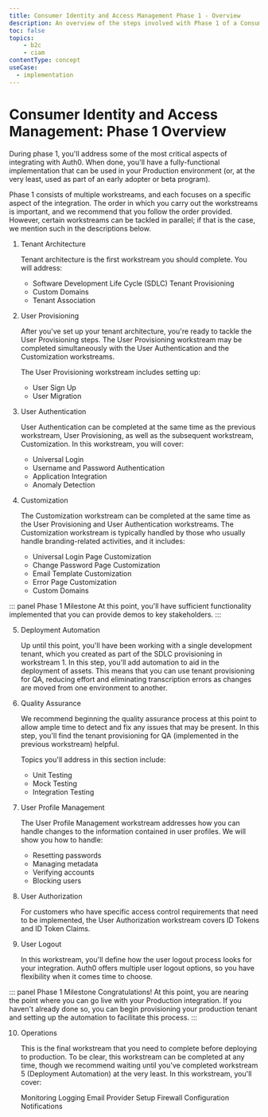 ```yaml
---
title: Consumer Identity and Access Management Phase 1 - Overview
description: An overview of the steps involved with Phase 1 of a Consumer Identity and Access Management implementation
toc: false
topics:
    - b2c
    - ciam
contentType: concept
useCase:
  - implementation
---
```

# Consumer Identity and Access Management: Phase 1 Overview

During phase 1, you'll address some of the most critical aspects of integrating with Auth0. When done, you'll have a fully-functional implementation that can be used in your Production environment (or, at the very least, used as part of an early adopter or beta program).

Phase 1 consists of multiple workstreams, and each focuses on a specific aspect of the integration. The order in which you carry out the workstreams is important, and we recommend that you follow the order provided. However, certain workstreams can be tackled in parallel; if that is the case, we mention such in the descriptions below.

1. Tenant Architecture

    Tenant architecture is the first workstream you should complete. You will address:

    * Software Development Life Cycle (SDLC) Tenant Provisioning
    * Custom Domains
    * Tenant Association
    
2. User Provisioning

    After you've set up your tenant architecture, you're ready to tackle the User Provisioning steps. The User Provisioning workstream may be completed simultaneously with the User Authentication and the Customization workstreams.

    The User Provisioning workstream includes setting up:

    * User Sign Up
    * User Migration

3. User Authentication

    User Authentication can be completed at the same time as the previous workstream, User Provisioning, as well as the subsequent workstream, Customization. In this workstream, you will cover:

    * Universal Login
    * Username and Password Authentication
    * Application Integration
    * Anomaly Detection

4. Customization

    The Customization workstream can be completed at the same time as the User Provisioning and User Authentication workstreams. The Customization workstream is typically handled by those who usually handle branding-related activities, and it includes:

    * Universal Login Page Customization
    * Change Password Page Customization
    * Email Template Customization
    * Error Page Customization
    * Custom Domains

::: panel Phase 1 Milestone
At this point, you'll have sufficient functionality implemented that you can provide demos to key stakeholders.
:::

5. Deployment Automation

    Up until this point, you'll have been working with a single development tenant, which you created as part of the SDLC provisioning in workstream 1. In this step, you'll add automation to aid in the deployment of assets. This means that you can use tenant provisioning for QA, reducing effort and eliminating transcription errors as changes are moved from one environment to another.

6. Quality Assurance

    We recommend beginning the quality assurance process at this point to allow ample time to detect and fix any issues that may be present. In this step, you'll find the tenant provisioning for QA (implemented in the previous workstream) helpful.

    Topics you'll address in this section include:

    * Unit Testing
    * Mock Testing
    * Integration Testing

7. User Profile Management

    The User Profile Management workstream addresses how you can handle changes to the information contained in user profiles. We will show you how to handle:

    * Resetting passwords
    * Managing metadata
    * Verifying accounts
    * Blocking users

8. User Authorization

    For customers who have specific access control requirements that need to be implemented, the User Authorization workstream covers ID Tokens and ID Token Claims.

9. User Logout

    In this workstream, you'll define how the user logout process looks for your integration. Auth0 offers multiple user logout options, so you have flexibility when it comes time to choose.

::: panel Phase 1 Milestone
Congratulations! At this point, you are nearing the point where you can go live with your Production integration. If you haven't already done so, you can begin provisioning your production tenant and setting up the automation to facilitate this process.
:::

10. Operations

    This is the final workstream that you need to complete before deploying to production. To be clear, this workstream can be completed at any time, though we recommend waiting until you've completed workstream 5 (Deployment Automation) at the very least. In this workstream, you'll cover:

    Monitoring
    Logging
    Email Provider Setup
    Firewall Configuration
    Notifications
